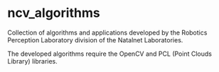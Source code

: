 # ncv_algorithms

Collection of algorithms and applications developed by the Robotics Perception Laboratory division
of the Natalnet Laboratories.

The developed algorithms require the OpenCV and PCL (Point Clouds Library) libraries.

<!-- [style](http://www.pointclouds.org/documentation/advanced/pcl_style_guide.php#pcl-style-guide) -->
